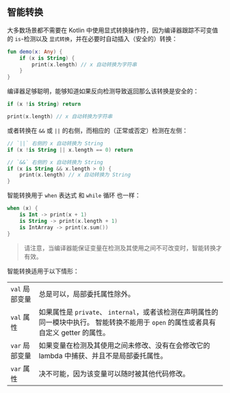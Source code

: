 ## 智能转换

大多数场景都不需要在 Kotlin 中使用显式转换操作符，因为编译器跟踪<!--
-->不可变值的 `is`-检测以及 `显式转换`，并在必要时自动插入（安全的）转换：

```kotlin
fun demo(x: Any) {
    if (x is String) {
        print(x.length) // x 自动转换为字符串
    }
}
```

编译器足够聪明，能够知道如果反向检测导致返回那么该转换是安全的：

```kotlin
if (x !is String) return

print(x.length) // x 自动转换为字符串
```

或者转换在 `&&` 或 `||` 的右侧，而相应的（正常或否定）检测在左侧：

```kotlin
// `||` 右侧的 x 自动转换为 String
if (x !is String || x.length == 0) return

// `&&` 右侧的 x 自动转换为 String
if (x is String && x.length > 0) {
    print(x.length) // x 自动转换为 String
}
```

智能转换用于 `when` 表达式
和 `while` 循环  也一样：

```kotlin
when (x) {
    is Int -> print(x + 1)
    is String -> print(x.length + 1)
    is IntArray -> print(x.sum())
}
```

> 请注意，当编译器能保证变量在检测及其使用之间不可改变时，智能转换才有效。


智能转换适用于以下情形：

<table header-style="none">
    <tr>
        <td>
            <code>val</code> 局部变量
        </td>
        <td>
            总是可以，<a>局部委托属性</a>除外。
        </td>
    </tr>
    <tr>
        <td>
            <code>val</code> 属性
        </td>
        <td>
            如果属性是 <code>private</code>、 <code>internal</code>，或者该检测在声明属性的同一<a>模块</a>中执行。 智能转换不能用于 <code>open</code> 的属性或者具有自定义 getter 的属性。
        </td>
    </tr>
    <tr>
        <td>
            <code>var</code> 局部变量
        </td>
        <td>
            如果变量在检测及其使用之间未修改、没有在会修改它的 lambda 中捕获、并且不是局部委托属性。
        </td>
    </tr>
    <tr>
        <td>
            <code>var</code> 属性
        </td>
        <td>
            决不可能，因为该变量可以随时被其他代码修改。
        </td>
    </tr>
</table>

